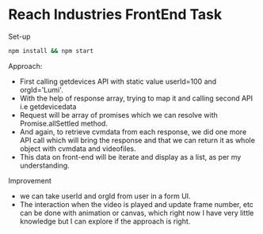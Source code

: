 # Reach Industries FrontEnd Task

Set-up
```sh
npm install && npm start
```

Approach:
- First calling getdevices API with static value userId=100 and orgId='Lumi'.
- With the help of response array, trying to map it and calling second API i.e getdevicedata
- Request will be array of promises which we can resolve with Promise.allSettled method.
- And again, to retrieve cvmdata from each response, we did one more API call which will bring the response and that we can return it as whole object with cvmdata and videofiles.
- This data on front-end will be iterate and display as a list, as per my understanding.

Improvement
- we can take userId and orgId from user in a form UI.
- The interaction when the video is played and update frame number, etc can be done with animation or canvas, which right now I have very little knowledge but I can explore if the approach is right.
